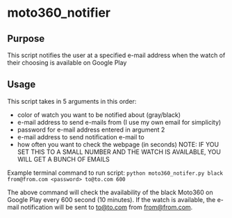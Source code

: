 moto360_notifier
================

Purpose
-------

This script notifies the user at a specified e-mail address when the watch of their choosing is available on Google Play


Usage
-----

This script takes in 5 arguments in this order:

* color of watch you want to be notified about (gray/black)
* e-mail address to send e-mails from (I use my own email for simplicity)
* password for e-mail address entered in argument 2
* e-mail address to send notification e-mail to
* how often you want to check the webpage (in seconds)
    NOTE: IF YOU SET THIS TO A SMALL NUMBER AND THE WATCH IS AVAILABLE, YOU WILL GET A BUNCH OF EMAILS


Example terminal command to run script: ``python moto360_notifer.py black from@from.com <password> to@to.com 600``

The above command will check the availability of the black Moto360 on Google Play every 600 second (10 minutes).  If the watch is available, the e-mail notification will be sent to to@to.com from from@from.com.
